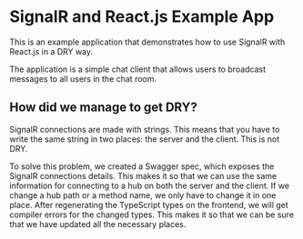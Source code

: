# SignalR and React.js Example App

This is an example application that demonstrates how to use SignalR with React.js in a DRY way.

The application is a simple chat client that allows users to broadcast messages to all users in the chat room.

## How did we manage to get DRY?

SignalR connections are made with strings. This means that you have to write the same string in two places: the server and the client. This is not DRY.

To solve this problem, we created a Swagger spec, which exposes the SignalR connections details. This makes it so that we can use the same information for connecting to a hub on both the server and the client. If we change a hub path or a method name, we only have to change it in one place. After regenerating the TypeScript types on the frontend, we will get compiler errors for the changed types. This makes it so that we can be sure that we have updated all the necessary places.
